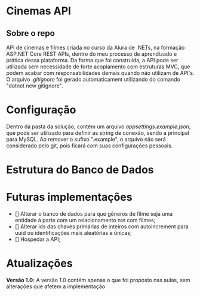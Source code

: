# Cinemas API

## Sobre o repo
API de cinemas e filmes criada no curso da Alura de .NETs, na formação
ASP.NET Core REST APIs, dentro do meu processo de aprendizado e prática dessa plataforma.
Da forma que foi construída, a API pode ser utilizada sem necessidade de forte acoplamento com estruturas MVC, que podem acabar com responsabilidades demais quando não utilizam de API's.
O arquivo _.gitignore_ foi gerado automaticament utilizando do comando "dotnet new gitignore".

# Configuração
Dentro da pasta da solução, contém um arquivo _appsettings.example.json_, que pode ser utilizado para definir as string de conexão, sendo a principal para MySQL. Ao remover o sufixo ".example", o arquivo não será considerado pelo git, pois ficará com suas configurações pessoais.

# Estrutura do Banco de Dados

# Futuras implementações
- [] Alterar o banco de dados para que gêneros de filme seja uma entidade à parte com um relacionamento n:n com filmes;
- [] Alterar ids das chaves primárias de inteiros com autoincrement para uuid ou identificações mais aleatórias e únicas;
- [] Hospedar a API;

# Atualizações
**Versão 1.0:**
    A versão 1.0 contém apenas o que foi proposto nas aulas, sem alterações que afetem a implementação
